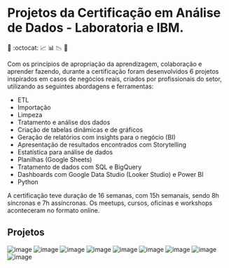 # Projetos da Certificação em Análise de Dados - Laboratoria e IBM. 
 
:yellow_heart: :octocat: :chart_with_upwards_trend:    :bar_chart:    :chart_with_downwards_trend:  :blue_heart:


Com os princípios de apropriação da aprendizagem, colaboração e aprender fazendo, durante a certificação foram desenvolvidos 6 projetos inspirados em casos de negócios reais, criados por profissionais do setor, utilizando as seguintes abordagens e ferramentas: 

* ETL
* Importação
* Limpeza
* Tratamento e análise dos dados
* Criação de tabelas dinâmicas e de gráficos
* Geração de relatórios com insights para o negócio (BI)
* Apresentação de resultados encontrados com Storytelling
* Estatística para análise de dados
* Planilhas (Google Sheets)
* Tratamento de dados com SQL e BigQuery
* Dashboards com Google Data Studio (Looker Studio) e Power BI
* Python


A certificação teve duração de 16 semanas, com 15h semanais, sendo 8h síncronas e 7h assíncronas. Os meetups, cursos, oficinas e workshops aconteceram no formato online.

## Projetos

![image](https://img.shields.io/badge/<Laboratoria>-FFFC00?style=for-the-badge&logo=<Laboratoria>&logoColor=white)
![image](https://img.shields.io/badge/IBM-052FAD?style=for-the-badge&logo=IBM&logoColor=black)
![image](https://user-images.githubusercontent.com/65137294/229145348-4d0d7bde-4fd3-414e-bd5c-1dbba1f3e64a.png)
![image](https://user-images.githubusercontent.com/65137294/229143893-fc750dd7-2afe-47df-8f07-a5b136f90d9f.png)
![image](https://img.shields.io/badge/Google%20Sheets-34A853?style=for-the-badge&logo=google-sheets&logoColor=white)
![image](https://img.shields.io/badge/Microsoft_PowerPoint-B7472A?style=for-the-badge&logo=microsoft-powerpoint&logoColor=white)
![image](https://img.shields.io/badge/Kaggle-20BEFF?style=for-the-badge&logo=Kaggle&logoColor=white)
![image](https://user-images.githubusercontent.com/65137294/229143478-bba00c4f-3265-47fb-b1fa-f162a524ada2.png)
![image](https://img.shields.io/badge/Storytelling-CCFF00?style=for-the-badge&logo=<Laboratoria>&logoColor=white)






